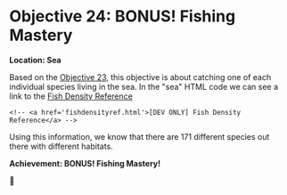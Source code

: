 # Objective 24: BONUS! Fishing Mastery
**Location: Sea**

Based on the [Objective 23](https://github.com/joergschwarzwaelder/hhc2023/tree/main/Objective-23), this objective is about catching one of each individual species living in the sea.
In the "sea" HTML code we can see a link to the [Fish Density Reference](https://2023.holidayhackchallenge.com/sea/fishdensityref.html)
```
<!-- <a href='fishdensityref.html'>[DEV ONLY] Fish Density Reference</a> -->
```
Using this information, we know that there are 171 different species out there with different habitats.

**Achievement: BONUS! Fishing Mastery!**

🐠
<!--stackedit_data:
eyJoaXN0b3J5IjpbLTI0OTE2NTcxNCwxNDYwNjM4NTgxLC0xMD
I0MTk2ODAxLC0yMDEwMTkyNjNdfQ==
-->